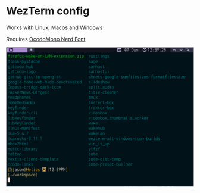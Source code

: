 # WezTerm config

Works with Linux, Macos and Windows

Requires [OcodoMono Nerd Font](https://github.com/ocodo/ocodo-mono/blob/main/font/OcodoMonoNerdFont-Regular.ttf)

![](wezterm-cfg.png)

